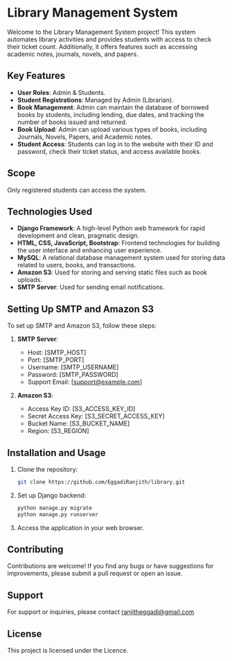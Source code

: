 
# Library Management System

Welcome to the Library Management System project! This system automates library activities and provides students with access to check their ticket count. Additionally, it offers features such as accessing academic notes, journals, novels, and papers.

## Key Features

- **User Roles**: Admin & Students.
- **Student Registrations**: Managed by Admin (Librarian).
- **Book Management**: Admin can maintain the database of borrowed books by students, including lending, due dates, and tracking the number of books issued and returned.
- **Book Upload**: Admin can upload various types of books, including Journals, Novels, Papers, and Academic notes.
- **Student Access**: Students can log in to the website with their ID and password, check their ticket status, and access available books.

## Scope

Only registered students can access the system.

## Technologies Used

- **Django Framework**: A high-level Python web framework for rapid development and clean, pragmatic design.
- **HTML, CSS, JavaScript, Bootstrap**: Frontend technologies for building the user interface and enhancing user experience.
- **MySQL**: A relational database management system used for storing data related to users, books, and transactions.
- **Amazon S3**: Used for storing and serving static files such as book uploads.
- **SMTP Server**: Used for sending email notifications.

## Setting Up SMTP and Amazon S3

To set up SMTP and Amazon S3, follow these steps:

1. **SMTP Server**:
   - Host: [SMTP_HOST]
   - Port: [SMTP_PORT]
   - Username: [SMTP_USERNAME]
   - Password: [SMTP_PASSWORD]
   - Support Email: [support@example.com]

2. **Amazon S3**:
   - Access Key ID: [S3_ACCESS_KEY_ID]
   - Secret Access Key: [S3_SECRET_ACCESS_KEY]
   - Bucket Name: [S3_BUCKET_NAME]
   - Region: [S3_REGION]

## Installation and Usage

1. Clone the repository:
   ```bash
   git clone https://github.com/EggadiRanjith/library.git
   ```

2. Set up Django backend:
   ```bash
   python manage.py migrate
   python manage.py runserver
   ```

3. Access the application in your web browser.

## Contributing

Contributions are welcome! If you find any bugs or have suggestions for improvements, please submit a pull request or open an issue.

## Support

For support or inquiries, please contact ranjitheggadi@gmail.com

## License

This project is licensed under the Licence.
